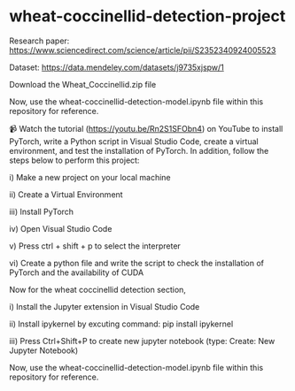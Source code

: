 # wheat-coccinellid-detection-project

Research paper: https://www.sciencedirect.com/science/article/pii/S2352340924005523

Dataset: https://data.mendeley.com/datasets/j9735xjspw/1

Download the Wheat_Coccinellid.zip file

Now, use the wheat-coccinellid-detection-model.ipynb file within this repository for reference.

📹 Watch the tutorial (https://youtu.be/Rn2S1SFObn4) on YouTube to install PyTorch, write a Python script in Visual Studio Code, create a virtual environment, and test the installation of PyTorch. In addition, follow the steps below to perform this project:

i) Make a new project on your local machine

ii) Create a Virtual Environment

iii) Install PyTorch

iv) Open Visual Studio Code

v) Press ctrl + shift + p to select the interpreter

vi) Create a python file and write the script to check the installation of PyTorch and the availability of CUDA

Now for the wheat coccinellid detection section,

i) Install the Jupyter extension in Visual Studio Code

ii) Install ipykernel by excuting command: pip install ipykernel

iii) Press Ctrl+Shift+P to create new jupyter notebook (type: Create: New Jupyter Notebook)

Now, use the wheat-coccinellid-detection-model.ipynb file within this repository for reference.
